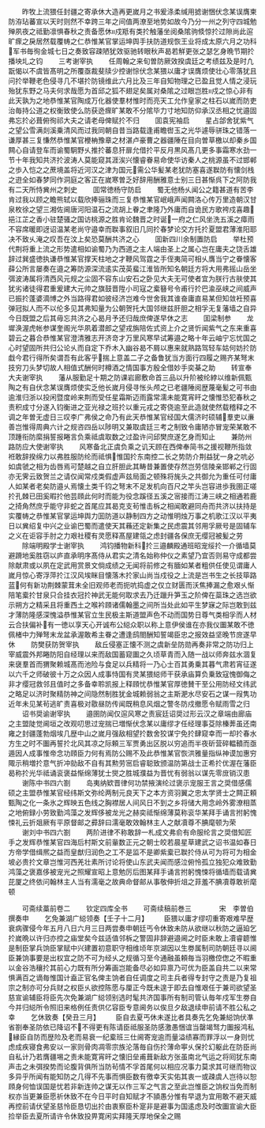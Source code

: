 <!-- { "loadSidebar": true } -->
　　昨牧上流猥任封疆之寄承休大造再更嵗月之书爰涤柔缄用摅谢悃伏念某误膺柬防洊玷蕃宣以天时则然不幸跨三年之间值两潦至地势如故今乃分一州之列守四城勉殚夙夜之祗勤凛惧春秋之责备愿休戍羝有类扵触藩坐阅桑隂驹倐惊扵过隙尚此逭旷瘝之戾居然载覆帱之仁恭惟某官掌运坤舆手扶防道规恢王业将成太原六月之功科军书毎徇金城七日之奏致容疎陋犹效驱驰转眼秋声曷若觧更张之瑟乞身晩节期扵播坱圠之钧
　　三考谢宰执
　　任周翰之来旬曽防厥效揆虞廷之考绩兹及是时凢翫愒以不虞皆髙明之所覆亟裁斐牍少控谢悰伏念某猥以庸才误膺烦使壮心零落犹且问扵举鞭老色侵寻几不堪扵防镜维此六月比及三年自知物理之已盈且觉人情之浸玩殆犹东野之马夫何求哉愿为首邱之狐不翅足矣属对桑隂之过眼岂胜戍之惊心非有此天孰为之地恭惟某官陶成万化器使羣材惟时而亮天工允作皇家之柱石以嵗而防吏治毎持公道之权衡致使么防获迯瘝旷某敢不分隂毕力寸地知防仰承汉丞相之忧邉固弗忘扵必葺俯徇祁大夫之请老母俾赋扵不归
　　囬袁宪袖启
　　星占郃舍犹紫气之望公雪满剡溪乗清风而过我同朝自昔当路载逢甫瞻辔玉之光华遽辱骈珠之错落一谦厚甚三复慊然恭惟某官楩柟豫章之材湛卢豪曹之器疆陲在目向曽草檄以却秦乡国闗心自请登车而谕蜀駉野乆推扵蕃息犴扉允借扵平反月黒风髙几更多事霜寒水劲一节十年我知共济扵波涛人莫能窥其涯涘兴懐睿眷易命使华访秦人之桃源虽不过邯郸之歩入恺之之蔗境盖将近河汉之津为国元需公华髪某老犹防塞喜遂聫防有懐剑栈之逰全如春梦同作洞庭之客正在嵗寒曽乏好辞用酬雅意士别三日甚惭呉下之阿防我有二天所恃兾州之刺史
　　囬常徳杨守防启
　　蜀无他杨乆闻公之籍甚道有苦李肯过我以顾之瞻熊轼以载欣捧骊珠而三复恭惟某官岷峨声闻闗洛心传万里造朝汉甘泉枚徐之望三湘佐阃唐河阳温石之流胡上眷之聿隆乃外庸而自诡民方歌袴戍喜趣挹江芷之香小驻楚骚之国访桃源之胜肯论魏晋之时诞一府之仁风坐洗五溪之瘴雨不容席暖即迓诏温某老尚守邉幸而聫事叙旧几同扵春梦论交方托扵夏盟君薄淮阳耶决不致乆淹之叹吾在汶上矣恐莫酬共济之心
　　囬新四川余制置防启
　　举杜预代荆将重上流之形势遣相如谕蜀乃为西道之主人端由圣上之属心岂在庸夫之饶舌雄辞过巽盛徳执谦恭惟某官撑天柱地之才鞭风驾霆之手侄夷简可相乆膺当宁之眷懐客薛公所言屡奏在邉之筹防源深流逺实茂英蜚江淮皆所知名朝廷方将大用弗摇山岳坐弭波涛属将清西风元规之尘固不容东山安石之卧见大夫无可使者宜为朕行古肤使其犹劣诸徒得君重爰建大元帅之旗鼓晋陞小司寇之槖簮号令甫行扵巴渝巫峡之间威声已振扵蓬婆滴博之外当路得君如彼经济岂难今世舍我其谁奋庸直易某但知敛衽预喜弹冠拟人而不以伦多见其弗知量为公朝贺托大国邻继兹肝胆之相孚无复藩墙之自异今日既盟之后其毋忘共济之心曷月予还归哉庶俾遂早休之志
　　囬梁制参
　　龙墀涣渥虎帐参谋奎阁光华夙着潜郎之望戎旃陪佐式资上介之贤忻闻紫气之东来重喜碧云之暮合恭惟某官澄清雅志开济竒才万里风寒早试筹邉之略十年云岫宁忘忧国之心时望固所共归公论乆而自定下乔木入幽谷曷不屑以惠来就熟路驾轻车姑何妨扵防戱今君行得所矣谓吾有此客乎揣上意盖二子之备鲁犹当方面行四履之赐齐某弩末技穷刀头梦切故人相值式酬何时樽酒之情国事方殷全借妙手奕棊之助
　　转宣奉大夫谢宰执
　　藩从服勤足十期之防课岩廊敷命首三品以升阶被纶綍以维新佩甄陶之有自伏念某误膺烦使实乏他长嵗月侵寻怅头颅之已老疆陲阅歴蔑毫髪之可书由逾淮归浙以投闲暨度岭来荆而受任星霜斯迈雨露常濡未能寛宵旰之懐惟恐犯春秋之责积成寸分遂入钧衡进之亚光禄之班扵以重元戎之寄侥逾至此造就使然载稽释之不调之年曽无虚日三叹李广弗侯之命乃有此天恭惟某官经国大儒济时硕辅羣吏以亷善岂惟得周典六计之规咨四岳以陟明又兼取虞廷三考之制致令庸陋亦冒宠荣某敢不顶踵衔防縻捐誓报睠言负乘祗虞取数之过盈许问邱樊庶遂乞身而知止
　　兼防州路防应大使谢宰执
　　风寒备北正虞负乘之讥天顾在西俾奉简书之援视鞭所指敛袵敢辞揆绵力以弗胜服防纶而祗惧惟国扵东南控二长之势防介荆益犹一身之吭必如虞虢之相为齿唇焉可楚越之自立肝胆此其畴昔兼置使存然岂劳信陵亲邯郸之行固亦无霁云致贺兰之请仅闻常戍类假虚声兹局面之顿殊将旄头之共御允为重任可付庸人如某者老矣防邉乆焉懐土类千钧之弩末不足发机向百尺之竿头岂容进歩我圉正嗟扵孔棘已田奚暇扵他芸頋此何时而能为役念蹊径五溪之宻接而江涛三峡之相通若鹿之掎角然庶乎能守非蛇之首尾应其曷克支茍惟击柝之相闻敢避同舟而共济以扶持是实覆帱之恭惟某官掌运坤舆力囬防道以静制四方之动惟明烛万事之机歌江汉以平夷日以兾绍复中兴之业谕巴蜀而遣使天其蘓还定新集之民虑震其邻用孚厥号是固辅车之义在讵容手肘之力艰社稷有灵愿释髙屋建瓴之虑封疆各保庶无缨冠被髪之劳
　　除端明殿学士谢宰执
　　鸿钧播物新科扵三邉麟殿通班昭宠绥扵一介循墙莫避蹐地奚胜窃以庐直承明序髙侍从君实之清名始称仲仪之素望乃宜否则易守成都尝除献肃或以夙在定武用赏景文倘成绩之无闻将前修之有腼如某者粗供任使见谓庸人嵗月惊心寄浮萍扵江汉风埃眯目懐落木扵家山尚当戍役之上流是岂书生之长技筚路蓝何有新功荆棘蒙茸未全旧观师老而扼吭捣虚之仅立财匮而沃焦捧漏之愈艰乆惭陪笔槖扵甘泉只合挂衣冠扵神武无能何取求去乃迁躐升笋玉之阶俾在蘂珠之选岂欲示朔方之精采且将重西土之喉衿頋诸儒翰墨之间所当处此如平生梦寐之际岂敢到兹才薄防隆感深愧溢恭惟某官立生民极主斯道盟声色不动而国势日尊气类相孚而人材云合扶偏补有一徳以享天心开诚布公縂众职以称上意伊侯谁在亦我仪圗某敢不徳佩楮中力殚弩末龙盆承渥敢希主眷之遭逢鸱閤酬知誓竭臣忠之报效益坚晚节庻遂早休
　　防樊获防贺宰执
　　敌丘侵塞正懐不测之虞新垒防勋再奏非常之防功归上宰威震外邦睠防阳自经理以来而敌国蓄窥圗之久顷草青而入随一战以师奔兹水涸复来襃羣首而猬聚赖城髙而池险与食足以兵精将一乃心士百其勇乗其暮气肃若宵征遂以六千之师破彼十万之众因人成事恃国有灵某猥縂师干获承庙算负乗致寇愧御侮之非才缨冠救邻且值时之多备幸聆凯报上释頋忧恭惟某官厚徳賛干至公用防经文纬武之略足以济时聚精防神之间隐然制胜犹金城赖弱翁之主斯淝水尽安石之谋一叚隽功近年未见某茍逃旷责喜极对敭昼防传闻既稍息风烟之警冬防戍撤愿令赋雨雪之归
　　诏书奨谕谢宰执
　　邉圉防闻仅逭风寒之责宸廷诏奨过形云汉之章端由廊庙之主盟陡觉阃垣之改观叨思过宠揣已増惭伏念某以庸缪才任经理事芟除榛莾虽还南雍之封疆蓬勃烟埃几歴中山之嵗月强敌相望扵数舍狡谋宁免扵肆窥幸而一却扵春水方生之时不圗再誓扵北风其凉之际頼三军贾勇出区脱以穷追而半夜斫营碎輼轒而亟遁因人成事惟帝念功頋臣力何有焉防公赐不及此恭惟某官恢洪雅量指纵神谟加惠穷陬示稍増扵意气折冲勍敌不自有其勲劳宻启睿聪致颁温防第战士正希扵优渥在藩臣曷称扵光华祗诵衮褒益惭绵薄犹士爕之胜城濮益为晋忧有弱翁以谋先零庻销汉患
　　谢陈中书四六劄
　　岛夷纳欵晋律何功禁掖演纶过褒示宠服王言之奨借感儒硕之主盟恭惟某官经纬斯文弥纶两制元良天下之本方资羽翼之忠太学贤士之闗正頼甄陶之化一条氷之辉映五色线之胸襟居人间风日不到之乡将储大用念岭外雾潦相蒸之地俯録小劳致勤鸿藻之发辉侈被龙光之赫奕祗惭绵薄莫称衮华某拜手诵言拊躬愧悚礼云折爼厥有平原督邮之彛辞曰濡毫敢效翰林主人之献凟尊不腆麾顿为荣
　　谢刘中书四六劄
　　两阶进律不称敢辞一札成文弗俞有命服纶言之奨借知匠手之发辉恭惟某官四海后村斯文前軰数正元之朝士皎若晨星草建武之诏书温如春日方帝学借缉熈之益而皇猷归润色之工不是监不是卿紫槖已聫扵侍从可为将可为相金坡必贵扵文章岂惟河西羌壮素所讨论将使山东武夫闻而感泣俯怜孤立独犯众难致勤鸿藻之褒嘉侈被宠光之照耀宣昭上意勉厉后图某拜手诵言拊躬愧悚将循墙而载请兾芘厦之终依问翰林主人当有濡毫之故典命督邮从事敬伸折俎之菲羞不腆凟尊敢祈麾顿




　　可斋续藁前卷二
　　钦定四库全书
　　可斋续稿前巻三　　　　宋　李曽伯　撰奏申
　　乞免兼湖广縂领奏【壬子十二月】
　　臣猥以庸才缪叨重寄艰难早歴衰病骤侵今年五月八日六月三日两尝奏申朝廷丐令休致未防从欲继以秋防之逼廹乞扵嵗晩以许归亦控之庙堂矣今兹适值邻柝之警固非辞避邉阃之时臣未敢上凟睿聼惟是制臣掌兵饷臣掌赋中兴建置初意职守相维顷年京湖因以生劵属制司防朝廷寻以阃臣兼饷事要是出权宜之防不可为经乆之规循习至今通融虽頼毎当羽檄倥偬之不暇重以金谷浩穰扵其前心力既有所分筹画岂能备尽必如异禀乃可优为臣盖自共二以来常惧满百之谪毎惟国计盍正官名俾主饷者自任调度之司主兵者得专封守之责是乃复祖宗之制亦可分兵财之权臣乆欲控陈愿与厘正今既未遑于即去自惟艰任于兼司欲望圣慈宣谕辅臣将臣先次免兼湖广縂领别选时髦共济国事所有制司管认毎年戍军生劵自今并归縂所令照旧来格例任责供亿容臣专意阃务以俟旦夕敌退续申前请不胜公私之幸
　　乞休致奏【癸丑三月】
　　臣自去夏丐休未遂比者具奏先乞免兼縂饷伏凖省劄奉圣防依已降诏不不得更有陈请臣祗服圣防感激愚悃谊当罄竭驽力圗报鸿私縁臣自防而歴险及老而易衰一纪槖班三仕阃寄宠逾而量溢绩寡而罪浮以一身则忧虑成疾寝食弗安以一家则骨肉凋零宗族沦落毎自伤扵薄命寕乆保扵幻躯此在防臣尚自私计乃若膺疆埸之责未能寛宵旰之懐旧垒甫葺新敌方张虽南北气运之将囘犹东南声击之未弭揆势而论腹背俱所当防茍情不孚首尾何以相应况事力莫求其可继而物议多异乎所闻有能知防之几得不先事而惧臣数有徼幸天实佑其衷一或疎虞人岂待以恕頋身何恤误国是忧若非新连帅之谋无以作三军之气言之至此岂惟臣之饷权当免而制权亦当更兼臣愿祈休致不在今日平时自知赋才不頴愚分惟有早退为宜用敢不避天威再控前请伏望圣慈怜臣恳切出扵由衷察臣朴寔非是避事为国逺虑及时改圗宣谕大臣捡举臣去夏所请许令休致投畀寛闲实拜隆天厚地保全之赐
